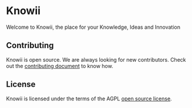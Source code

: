 # Knowii

Welcome to Knowii, the place for your Knowledge, Ideas and Innovation

## Contributing

Knowii is open source. We are always looking for new contributors. Check out the [contributing document](CONTRIBUTING.md) to know how.

## License

Knowii is licensed under the terms of the AGPL [open source license](LICENSE).
